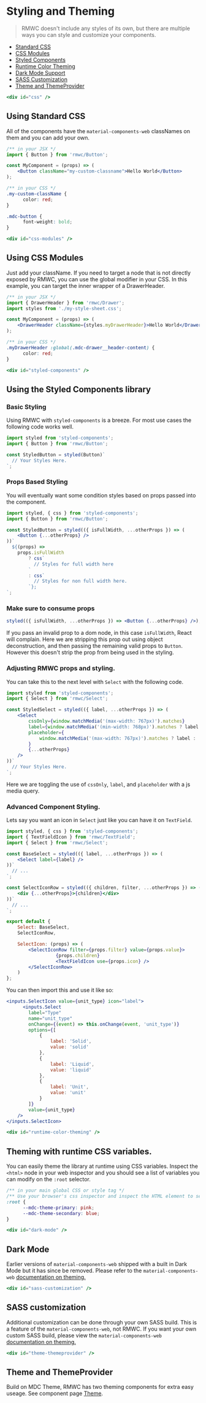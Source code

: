 # Styling and Theming

> RMWC doesn't include any styles of its own, but there are multiple ways you can style and customize your components.

-   [Standard CSS](#css)
-   [CSS Modules](#css-modules)
-   [Styled Components](#styled-components)
-   [Runtime Color Theming](#runtime-color-theming)
-   [Dark Mode Support](#dark-mode)
-   [SASS Customization](#sass-customization)
-   [Theme and ThemeProvider](#theme-themeprovider)

```jsx renderOnly
<div id="css" />
```

## Using Standard CSS

All of the components have the `material-components-web` classNames on them and you can add your own.

```jsx
/** in your JSX */
import { Button } from 'rmwc/Button';

const MyComponent = (props) => (
	<Button className="my-custom-classname">Hello World</Button>
);
```

```css
/** in your CSS */
.my-custom-className {
	  color: red;
}

.mdc-button {
	  font-weight: bold;
}
```

```jsx renderOnly
<div id="css-modules" />
```

## Using CSS Modules

Just add your className. If you need to target a node that is not directly exposed by RMWC, you can use the global modifier in your CSS. In this example, you can target the inner wrapper of a DrawerHeader.

```jsx
/** in your JSX */
import { DrawerHeader } from 'rmwc/Drawer';
import styles from './my-style-sheet.css';

const MyComponent = (props) => (
	<DrawerHeader className={styles.myDrawerHeader}>Hello World</DrawerHeader>
);
```

```css
/** in your CSS */
.myDrawerHeader :global(.mdc-drawer__header-content) {
	  color: red;
}
```

```jsx renderOnly
<div id="styled-components" />
```

## Using the Styled Components library

### Basic Styling

Using RMWC with `styled-components` is a breeze. For most use cases the following code works well.

```jsx
import styled from 'styled-components';
import { Button } from 'rmwc/Button';

const StyledButton = styled(Button)`
  // Your Styles Here.
`;
```

### Props Based Styling

You will eventually want some condition styles based on props passed into the component.

```jsx
import styled, { css } from 'styled-components';
import { Button } from 'rmwc/Button';

const StyledButton = styled(({ isFullWidth, ...otherProps }) => (
	<Button {...otherProps} />
))`
  ${(props) =>
	props.isFullWidth
		? css`
          // Styles for full width here
        `
		: css`
          // Styles for non full width here.
        `};
`;
```

### Make sure to consume props

```jsx
styled(({ isFullWidth, ...otherProps }) => <Button {...otherProps} />);
```

If you pass an invalid prop to a dom node, in this case `isFullWidth`, React will complain. Here we are stripping this prop out using object deconstruction, and then passing the remaining valid props to `Button`. However this doesn't strip the prop from being used in the styling.

### Adjusting RMWC props and styling.

You can take this to the next level with `Select` with the following code.

```jsx
import styled from 'styled-components';
import { Select } from 'rmwc/Select';

const StyledSelect = styled(({ label, ...otherProps }) => (
	<Select
		cssOnly={window.matchMedia('(max-width: 767px)').matches}
		label={window.matchMedia('(min-width: 768px)').matches ? label : ''}
		placeholder={
			window.matchMedia('(max-width: 767px)').matches ? label : ''
		}
		{...otherProps}
	/>
))`
  // Your Styles Here.
`;
```

Here we are toggling the use of `cssOnly`, `label`, and `placeholder` with a js media query.

### Advanced Component Styling.

Lets say you want an icon in `Select` just like you can have it on `TextField`.

```jsx
import styled, { css } from 'styled-components';
import { TextFieldIcon } from 'rmwc/TextField';
import { Select } from 'rmwc/Select';

const BaseSelect = styled(({ label, ...otherProps }) => (
	<Select label={label} />
))`
  // ...
`;

const SelectIconRow = styled(({ children, filter, ...otherProps }) => (
	<div {...otherProps}>{children}</div>
))`
  // ...
`;

export default {
	Select: BaseSelect,
	SelectIconRow,

	SelectIcon: (props) => (
		<SelectIconRow filter={props.filter} value={props.value}>
			      {props.children}
			      <TextFieldIcon use={props.icon} />
		</SelectIconRow>
	)
};
```

You can then import this and use it like so:

```jsx
<inputs.SelectIcon value={unit_type} icon="label">
	  <inputs.Select
		label="Type"
		name="unit_type"
		onChange={(event) => this.onChange(event, 'unit_type')}
		options={[
			{
				label: 'Solid',
				value: 'solid'
			},
			{
				label: 'Liquid',
				value: 'liquid'
			},
			{
				label: 'Unit',
				value: 'unit'
			}
		]}
		value={unit_type}
	/>
</inputs.SelectIcon>
```

```jsx renderOnly
<div id="runtime-color-theming" />
```

## Theming with runtime CSS variables.

You can easily theme the library at runtime using CSS variables. Inspect the `<html>` node in your web inspector and you should see a list of variables you can modify on the `:root` selector.

```css
/** in your main global CSS or style tag */
/** Use your browser's css inspector and inspect the HTML element to see other variables to override. */
:root {
	  --mdc-theme-primary: pink;
	  --mdc-theme-secondary: blue;
}
```

```jsx renderOnly
<div id="dark-mode" />
```

## Dark Mode

Earlier versions of `material-components-web` shipped with a built in Dark Mode but it has since be removed. Please refer to the `material-components-web` [documentation on theming.](https://material.io/components/web/docs/theming/)

```jsx renderOnly
<div id="sass-customization" />
```

## SASS customization

Additional customization can be done through your own SASS build. This is a feature of the `material-components-web`, not RMWC. If you want your own custom SASS build, please view the `material-components-web` [documentation on theming.](https://material.io/components/web/docs/theming/)

```jsx renderOnly
<div id="theme-themeprovider" />
```

## Theme and ThemeProvider

Build on MDC Theme, RMWC has two theming components for extra easy useage. See component page [Theme](/theme).
